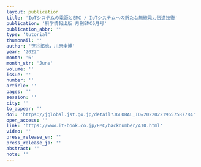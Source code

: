 ```yaml
---
layout: publication
title: 'IoTシステムの電源とEMC / IoTシステムへの新たな無線電力伝送技術'
publication: '科学情報出版 月刊EMC6月号'
publication_abbr: ''
type: 'tutorial'
thumbnail: ''
author: '笹谷拓也，川原圭博'
year: '2022'
month: '6'
month_str: 'June'
volume: ''
issue: ''
number: ''
article: ''
pages: ''
session: ''
city: ''
to_appear: ''
doi: 'https://jglobal.jst.go.jp/detail?JGLOBAL_ID=202202219657587784'
open_access: ''
link: 'https://www.it-book.co.jp/EMC/backnumber/410.html'
video: ''
press_release_en: ''
press_release_ja: ''
abstract: ''
note: ''
---
```

